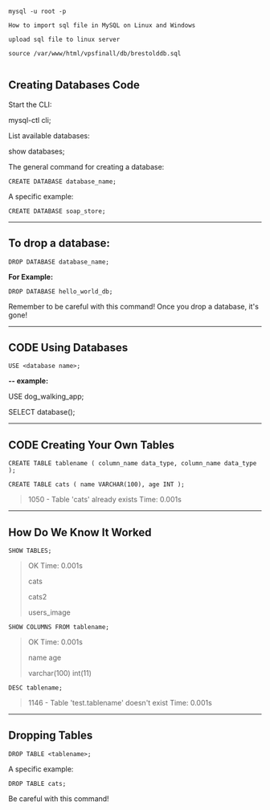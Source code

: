 ```

mysql -u root -p

How to import sql file in MySQL on Linux and Windows

upload sql file to linux server 

source /var/www/html/vpsfinall/db/brestolddb.sql


```


## Creating Databases Code

Start the CLI:

mysql-ctl cli; 

List available databases:

show databases; 

The general command for creating a database:

`CREATE DATABASE database_name; `

A specific example:

`CREATE DATABASE soap_store; `


<hr>

## To drop a database:

`DROP DATABASE database_name; `

**For Example:**

`DROP DATABASE hello_world_db; `

Remember to be careful with this command! Once you drop a database, it's gone!

<hr>


## CODE Using Databases

`USE <database name>;`

**-- example:**

USE dog_walking_app;

SELECT database();

<hr>

## CODE Creating Your Own Tables


`CREATE TABLE tablename
  (
    column_name data_type,
    column_name data_type
  );
`

`CREATE TABLE cats
  (
    name VARCHAR(100),
    age INT
  );`

> 1050 - Table 'cats' already exists
> Time: 0.001s

<hr>

## How Do We Know It Worked

`SHOW TABLES;`

> OK
> Time: 0.001s
>
>cats
>
>cats2
>
>users_image


`SHOW COLUMNS FROM tablename;`

> OK
> Time: 0.001s
>
>name
 age
>
>varchar(100)
 int(11)
>



`DESC tablename;`

> 1146 - Table 'test.tablename' doesn't exist
> Time: 0.001s


<hr>

## Dropping Tables


`DROP TABLE <tablename>; `

A specific example:

`DROP TABLE cats; `

Be careful with this command!











